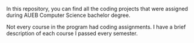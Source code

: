 In this repository, you can find all the coding projects that were assigned
during AUEB Computer Science bachelor degree.

Not every course in the program had coding assignments. I have a brief description of each course I passed every semester.
